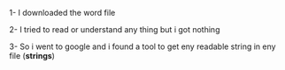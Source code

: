 1- I downloaded the word file

2- I tried to read or understand any thing but i got nothing

3- So i went to google and i found a tool to get eny readable string in eny file (**strings**)

